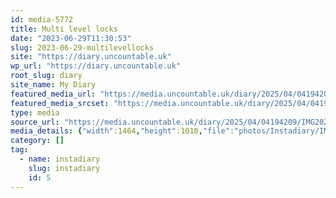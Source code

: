 ```yaml
---
id: media-5772
title: Multi level locks
date: "2023-06-29T11:30:53"
slug: 2023-06-29-multilevellocks
site: "https://diary.uncountable.uk"
wp_url: "https://diary.uncountable.uk"
root_slug: diary
site_name: My Diary
featured_media_url: "https://media.uncountable.uk/diary/2025/04/04194209/IMG20230629123053-edited.webp"
featured_media_srcset: "https://media.uncountable.uk/diary/2025/04/04194209/IMG20230629123053-edited-300x207.webp 300w, https://media.uncountable.uk/diary/2025/04/04194209/IMG20230629123053-edited-1024x706.webp 1024w, https://media.uncountable.uk/diary/2025/04/04194209/IMG20230629123053-edited-150x150.webp 150w, https://media.uncountable.uk/diary/2025/04/04194209/IMG20230629123053-edited-640x442.webp 640w, https://media.uncountable.uk/diary/2025/04/04194209/IMG20230629123053-edited.webp 1464w"
type: media
source_url: "https://media.uncountable.uk/diary/2025/04/04194209/IMG20230629123053-edited.webp"
media_details: {"width":1464,"height":1010,"file":"photos/Instadiary/IMG20230629123053-edited.webp","filesize":174038,"sizes":{"medium":{"file":"IMG20230629123053-edited-300x207.webp","width":300,"height":207,"filesize":28214,"mime_type":"image/webp","source_url":"https://media.uncountable.uk/diary/2025/04/04194209/IMG20230629123053-edited-300x207.webp"},"large":{"file":"IMG20230629123053-edited-1024x706.webp","width":1024,"height":706,"filesize":234238,"mime_type":"image/webp","source_url":"https://media.uncountable.uk/diary/2025/04/04194209/IMG20230629123053-edited-1024x706.webp"},"thumbnail":{"file":"IMG20230629123053-edited-150x150.webp","width":150,"height":150,"filesize":10524,"mime_type":"image/webp","source_url":"https://media.uncountable.uk/diary/2025/04/04194209/IMG20230629123053-edited-150x150.webp"},"mobwidth":{"file":"IMG20230629123053-edited-640x442.webp","width":640,"height":442,"filesize":111126,"mime_type":"image/webp","source_url":"https://media.uncountable.uk/diary/2025/04/04194209/IMG20230629123053-edited-640x442.webp"},"full":{"file":"IMG20230629123053-edited.webp","width":1464,"height":1010,"mime_type":"image/webp","source_url":"https://media.uncountable.uk/diary/2025/04/04194209/IMG20230629123053-edited.webp"}},"image_meta":{"aperture":"0","credit":"","camera":"","caption":"","created_timestamp":"0","copyright":"","focal_length":"0","iso":"0","shutter_speed":"0","title":"","orientation":"0","keywords":[]}}
category: []
tag:
  - name: instadiary
    slug: instadiary
    id: 5
---
```


